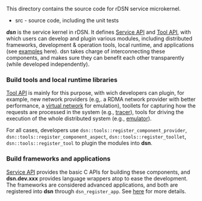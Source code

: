 
This directory contains the source code for rDSN service microkernel.

* src - source code, including the unit tests

***dsn*** is the service kernel in rDSN. It defines [Service API](http://imzhenyu.github.io/rDSN/documents/v1/html/group__service-api.html) and [Tool API](http://imzhenyu.github.io/rDSN/documents/v1/html/group__tool-api.html), with which users can develop and plugin various modules, including distributed frameworks, development & operation tools, local runtime, and applications (see [examples](https://github.com/Microsoft/rDSN#existing-pluggable-modules-and-growing-) here). dsn takes charge of interconnecting these components, and makes sure they can benefit each other transparently (while developed independently).

### Build tools and local runtime libraries

[Tool API](http://imzhenyu.github.io/rDSN/documents/v1/html/group__tool-api.html) is mainly for this purpose, with wich developers can plugin, for example, new network providers (e.g,. a RDMA network provider with better performance, a [virtual network](https://github.com/Microsoft/rDSN/blob/master/src/plugins/tools.emulator/network.sim.h) for emulation), toollets for capturing how the requests are processed in the system (e.g., [tracer](https://github.com/Microsoft/rDSN/blob/master/src/plugins/tools.common/tracer.h)), tools for driving the execution of the whole distributed system (e.g., [emulator](https://github.com/Microsoft/rDSN/tree/master/src/plugins/tools.emulator)). 

For all cases, developers use ```dsn::tools::register_component_provider```, ```dsn::tools::register_component_aspect```, ```dsn::tools::register_toollet```, ```dsn::tools::register_tool``` to plugin the modules into **dsn**.

### Build frameworks and applications

[Service API](http://imzhenyu.github.io/rDSN/documents/v1/html/group__service-api.html) provides the basic C APIs for building these components, and **dsn.dev.xxx** provides language wrappers atop to ease the development. The frameworks are considered advanced applications, and both are registered into **dsn** through ```dsn_register_app```. See [here](http://imzhenyu.github.io/rDSN/documents/v1/html/group__service-api-model.html) for more details.




